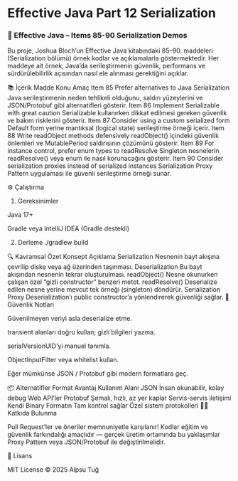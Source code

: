  <h1> Effective Java Part 12 Serialization</h1>

<h3>🧠 Effective Java – Items 85-90 Serialization Demos</h3>

Bu proje, Joshua Bloch’un Effective Java kitabındaki 85–90. maddeleri (Serialization bölümü) örnek kodlar ve açıklamalarla göstermektedir.
Her maddeye ait örnek, Java’da serileştirmenin güvenlik, performans ve sürdürülebilirlik açısından nasıl ele alınması gerektiğini açıklar.

📚 İçerik
Madde	Konu	Amaç
Item 85	Prefer alternatives to Java Serialization	Java serileştirmenin neden tehlikeli olduğunu, saldırı yüzeylerini ve JSON/Protobuf gibi alternatifleri gösterir.
Item 86	Implement Serializable with great caution	Serializable kullanırken dikkat edilmesi gereken güvenlik ve bakım risklerini gösterir.
Item 87	Consider using a custom serialized form	Default form yerine mantıksal (logical state) serileştirme örneği içerir.
Item 88	Write readObject methods defensively	readObject() içindeki güvenlik önlemleri ve MutablePeriod saldırısının çözümünü gösterir.
Item 89	For instance control, prefer enum types to readResolve	Singleton nesnelerin readResolve() veya enum ile nasıl korunacağını gösterir.
Item 90	Consider serialization proxies instead of serialized instances	Serialization Proxy Pattern uygulaması ile güvenli serileştirme örneği sunar.

⚙️ Çalıştırma
1. Gereksinimler

Java 17+

Gradle veya IntelliJ IDEA (Gradle destekli)

2. Derleme
./gradlew build


🔍 Kavramsal Özet
Konsept	Açıklama
Serialization	Nesnenin bayt akışına çevrilip diske veya ağ üzerinden taşınması.
Deserialization	Bu bayt akışından nesnenin tekrar oluşturulması.
readObject()	Nesne okunurken çalışan özel “gizli constructor” benzeri metot.
readResolve()	Deserialize edilen nesne yerine mevcut tek örneği (singleton) döndürür.
Serialization Proxy	Deserialization’ı public constructor’a yönlendirerek güvenliği sağlar.
🧱 Güvenlik Notları

Güvenilmeyen veriyi asla deserialize etme.

transient alanları doğru kullan; gizli bilgileri yazma.

serialVersionUID’yi manuel tanımla.

ObjectInputFilter veya whitelist kullan.

Eğer mümkünse JSON / Protobuf gibi modern formatlara geç.

📦 Alternatifler
Format	Avantaj	Kullanım Alanı
JSON	İnsan okunabilir, kolay debug	Web API’ler
Protobuf	Şemalı, hızlı, az yer kaplar	Servis-servis iletişimi
Kendi Binary Formatın	Tam kontrol sağlar	Özel sistem protokolleri
👨‍💻 Katkıda Bulunma

Pull Request’ler ve öneriler memnuniyetle karşılanır!
Kodlar eğitim ve güvenlik farkındalığı amaçlıdır — gerçek üretim ortamında bu yaklaşımlar Proxy Pattern veya JSON/Protobuf ile değiştirilmelidir.

📜 Lisans

MIT License
© 2025 Alpsu Tuğ
